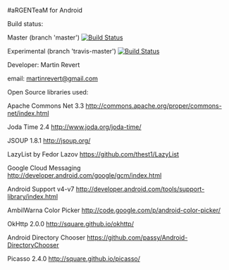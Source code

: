 #aRGENTeaM for Android

Build status:

Master (branch 'master') 
[![Build Status](https://travis-ci.org/martinrevert/aRGENTeaM.svg?branch=master)](https://travis-ci.org/martinrevert/aRGENTeaM)

Experimental (branch 'travis-master')
[![Build Status](https://travis-ci.org/martinrevert/aRGENTeaM.svg?branch=travis-master)](https://travis-ci.org/martinrevert/aRGENTeaM)

Developer:
Martin Revert

email:
martinrevert@gmail.com

Open Source libraries used:

Apache Commons Net 3.3
http://commons.apache.org/proper/commons-net/index.html

Joda Time 2.4
http://www.joda.org/joda-time/

JSOUP 1.8.1
http://jsoup.org/

LazyList by Fedor Lazov
https://github.com/thest1/LazyList

Google Cloud Messaging
http://developer.android.com/google/gcm/index.html

Android Support v4-v7
http://developer.android.com/tools/support-library/index.html

AmbilWarna Color Picker
http://code.google.com/p/android-color-picker/

OkHttp 2.0.0
http://square.github.io/okhttp/

Android Directory Chooser
https://github.com/passy/Android-DirectoryChooser

Picasso 2.4.0
http://square.github.io/picasso/